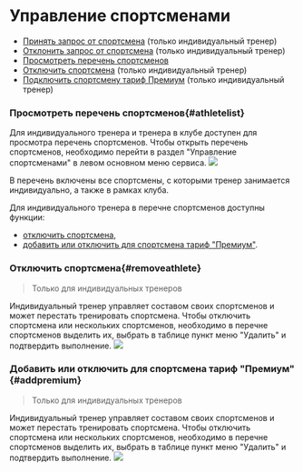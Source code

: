 # Управление спортсменами


* [Принять запрос от спортсмена](#acceptrequest) (только индивидуальный тренер)
* [Отклонить запрос от спортсмена](#declinerequest) (только индивидуальный тренер)
* [Просмотреть перечень спортсменов](#athletelist)
* [Отключить спортсмена](#removeathlete) (только индивидуальный тренер)
* [Подключить спортсмену тариф Премиум](#addpremium) (только индивидуальный тренер)


### Просмотреть перечень спортсменов{#athletelist}
Для индивидуального тренера и тренера в клубе доступен для просмотра перечень спортсменов.
Чтобы открыть перечень спортсменов, необходимо перейти в раздел "Управление спортсменами" в левом основном меню сервиса.
![](http://content.staminity.com/assets/images/Image.png)

В перечень включены все спортсмены, с которыми тренер занимается индивидуально, а также в рамках клуба.

Для индивидуального тренера в перечне спортсменов доступны функции:
* [отключить спортсмена](#removeathlete),
* [добавить или отключить для спортсмена тариф "Премиум"](#addpremium).

### Отключить спортсмена{#removeathlete}
>Только для индивидуальных тренеров 

Индивидуальный тренер управляет составом своих спортсменов и может перестать тренировать спортсмена. 
Чтобы отключить спортсмена или нескольких спортсменов, необходимо в перечне спортсменов выделить их, выбрать в таблице пункт меню "Удалить" и подтвердить выполнение.
![](http://content.staminity.com/assets/images/Animation.png)


### Добавить или отключить для спортсмена тариф "Премиум"{#addpremium}
>Только для индивидуальных тренеров 

Индивидуальный тренер управляет составом своих спортсменов и может перестать тренировать спортсмена. 
Чтобы отключить спортсмена или нескольких спортсменов, необходимо в перечне спортсменов выделить их, выбрать в таблице пункт меню "Удалить" и подтвердить выполнение.
![](http://content.staminity.com/assets/images/Animation.png)



